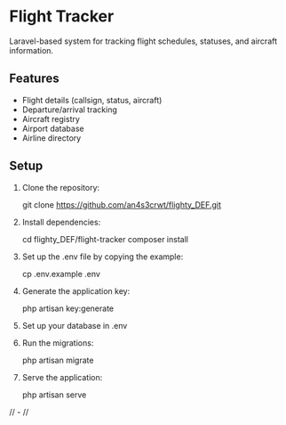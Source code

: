 # Flight Tracker

Laravel-based system for tracking flight schedules, statuses, and aircraft information.

## Features

- Flight details (callsign, status, aircraft)
- Departure/arrival tracking
- Aircraft registry
- Airport database
- Airline directory

## Setup

1. Clone the repository:

   git clone https://github.com/an4s3crwt/flighty_DEF.git

2. Install dependencies:

    cd flighty_DEF/flight-tracker
    composer install

3. Set up the .env file by copying the example:

    cp .env.example .env

4. Generate the application key:

    php artisan key:generate

5. Set up your database in .env

6. Run the migrations:

    php artisan migrate

7. Serve the application:

    php artisan serve


// - //